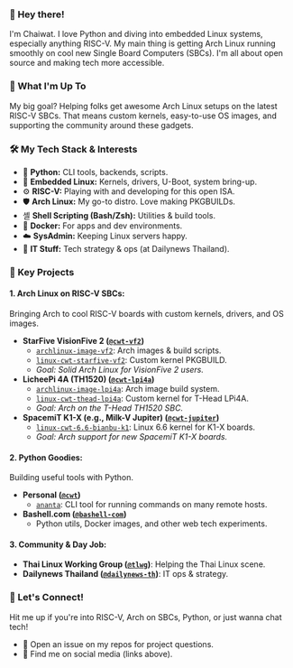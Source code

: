 ### **👋 Hey there\!**

I'm Chaiwat. I love Python and diving into embedded Linux systems, especially anything RISC-V. My main thing is getting Arch Linux running smoothly on cool new Single Board Computers (SBCs). I'm all about open source and making tech more accessible.

### **🎯 What I'm Up To**

My big goal? Helping folks get awesome Arch Linux setups on the latest RISC-V SBCs. That means custom kernels, easy-to-use OS images, and supporting the community around these gadgets.

### **🛠️ My Tech Stack & Interests**

* 🐍 **Python:** CLI tools, backends, scripts.
* 🐧 **Embedded Linux:** Kernels, drivers, U-Boot, system bring-up.
* ⚙️ **RISC-V:** Playing with and developing for this open ISA.
* 🛡️ **Arch Linux:** My go-to distro. Love making PKGBUILDs.
* 셸 **Shell Scripting (Bash/Zsh):** Utilities & build tools.
* 🐳 **Docker:** For apps and dev environments.
* ☁️ **SysAdmin:** Keeping Linux servers happy.
* 📰 **IT Stuff:** Tech strategy & ops (at Dailynews Thailand).

### **🚀 Key Projects**

#### **1\. Arch Linux on RISC-V SBCs:**

Bringing Arch to cool RISC-V boards with custom kernels, drivers, and OS images.

* **StarFive VisionFive 2 ([`@cwt-vf2`](https://github.com/cwt-vf2))**
  * [`archlinux-image-vf2`](https://github.com/cwt-vf2/archlinux-image-vf2): Arch images & build scripts.
  * [`linux-cwt-starfive-vf2`](https://github.com/cwt-vf2/linux-cwt-starfive-vf2): Custom kernel PKGBUILD.
  * *Goal: Solid Arch Linux for VisionFive 2 users.*
* **LicheePi 4A (TH1520) ([`@cwt-lpi4a`](https://github.com/cwt-lpi4a))**
  * [`archlinux-image-lpi4a`](https://github.com/cwt-lpi4a/archlinux-image-lpi4a): Arch image build system.
  * [`linux-cwt-thead-lpi4a`](https://github.com/cwt-lpi4a/linux-cwt-thead-lpi4a): Custom kernel for T-Head LPi4A.
  * *Goal: Arch on the T-Head TH1520 SBC.*
* **SpacemiT K1-X (e.g., Milk-V Jupiter) ([`@cwt-jupiter`](https://github.com/cwt-jupiter))**
  * [`linux-cwt-6.6-bianbu-k1`](https://github.com/cwt-jupiter/linux-cwt-6.6-bianbu-k1): Linux 6.6 kernel for K1-X boards.
  * *Goal: Arch support for new SpacemiT K1-X boards.*

#### **2\. Python Goodies:**

Building useful tools with Python.

* **Personal ([`@cwt`](https://github.com/cwt))**
  * [`ananta`](https://github.com/cwt/ananta): CLI tool for running commands on many remote hosts.
* **Bashell.com ([`@bashell-com`](https://github.com/bashell-com))**
  * Python utils, Docker images, and other web tech experiments.

#### **3\. Community & Day Job:**

* **Thai Linux Working Group ([`@tlwg`](https://github.com/tlwg))**: Helping the Thai Linux scene.
* **Dailynews Thailand ([`@dailynews-th`](https://github.com/dailynews-th))**: IT ops & strategy.

### **🌱 Let's Connect\!**

Hit me up if you're into RISC-V, Arch on SBCs, Python, or just wanna chat tech\!

* 💬 Open an issue on my repos for project questions.
* 🔗 Find me on social media (links above).
